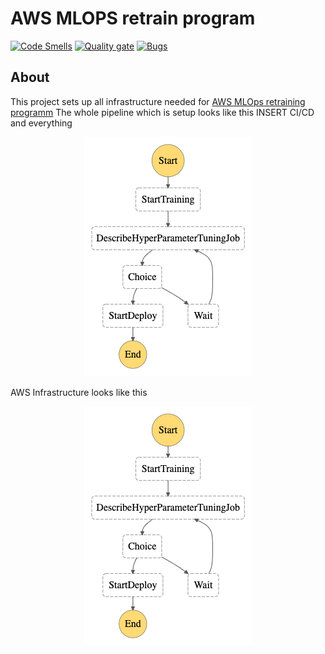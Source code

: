 # AWS MLOPS retrain program
[![Code Smells](https://sonarcloud.io/api/project_badges/measure?project=lightnessofbein_aws_mlops&metric=code_smells)](https://sonarcloud.io/summary/new_code?id=lightnessofbein_aws_mlops)
[![Quality gate](https://sonarcloud.io/api/project_badges/quality_gate?project=lightnessofbein_aws_mlops)](https://sonarcloud.io/summary/new_code?id=lightnessofbein_aws_mlops)
[![Bugs](https://sonarcloud.io/api/project_badges/measure?project=lightnessofbein_aws_mlops&metric=bugs)](https://sonarcloud.io/summary/new_code?id=lightnessofbein_aws_mlops)
## About
This project sets up all infrastructure needed for [AWS MLOps retraining programm](https://confluence.softserveinc.com/pages/viewpage.action?spaceKey=TSG&title=AWS+MLOps+Retrain+Program)
The whole pipeline which is setup looks like this
INSERT CI/CD and everything
<p align="center">
  <img src="./documentation/images/stepfunctions_graph.png ">
</p>
AWS Infrastructure looks like this
<p align="center">
  <img src="./documentation/images/stepfunctions_graph.png ">
</p>
